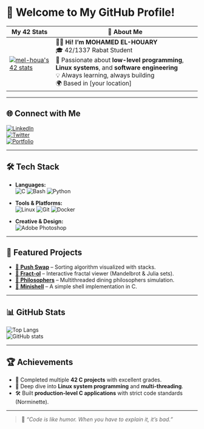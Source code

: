 
# 👋 Welcome to My GitHub Profile!

| My 42 Stats | 💫 About Me |
| --- | --- |
| [![mel-houa's 42 stats](https://badge.mediaplus.ma/binary/mel-houa)](https://profile.intra.42.fr/users/mel-houa) | 👨‍💻 **Hi! I’m MOHAMED EL-HOUARY** <br> 🎓 42/1337 Rabat Student <br> 🚀 Passionate about **low-level programming**, **Linux systems**, and **software engineering** <br> 💡 Always learning, always building <br> 🌍 Based in [your location] |

---

## 🌐 Connect with Me
[![LinkedIn](https://img.shields.io/badge/LinkedIn-%230077B5.svg?logo=linkedin&logoColor=white)](https://www.linkedin.com/in/YOUR-LINKEDIN/)  
[![Twitter](https://img.shields.io/badge/Twitter-%231DA1F2.svg?logo=twitter&logoColor=white)](https://twitter.com/YOUR-TWITTER/)  
[![Portfolio](https://img.shields.io/badge/Portfolio-%23000000.svg?logo=firefox&logoColor=white)](https://your-portfolio-link.com)

---

## 🛠️ Tech Stack
- **Languages:**  
  ![C](https://img.shields.io/badge/C-%2300599C.svg?style=for-the-badge&logo=c&logoColor=white)
  ![Bash](https://img.shields.io/badge/Bash-%234EAA25.svg?style=for-the-badge&logo=gnu-bash&logoColor=white)
  ![Python](https://img.shields.io/badge/Python-%233776AB.svg?style=for-the-badge&logo=python&logoColor=white)

- **Tools & Platforms:**  
  ![Linux](https://img.shields.io/badge/Linux-FCC624.svg?style=for-the-badge&logo=linux&logoColor=black)
  ![Git](https://img.shields.io/badge/Git-%23F05032.svg?style=for-the-badge&logo=git&logoColor=white)
  ![Docker](https://img.shields.io/badge/Docker-%230db7ed.svg?style=for-the-badge&logo=docker&logoColor=white)

- **Creative & Design:**  
  ![Adobe Photoshop](https://img.shields.io/badge/Photoshop-%2331A8FF.svg?style=for-the-badge&logo=adobephotoshop&logoColor=white)

---

## 📌 Featured Projects
- [🔗 **Push Swap**](https://github.com/YOUR-USERNAME/push_swap) – Sorting algorithm visualized with stacks.
- [🔗 **Fract-ol**](https://github.com/YOUR-USERNAME/fract-ol) – Interactive fractal viewer (Mandelbrot & Julia sets).
- [🔗 **Philosophers**](https://github.com/YOUR-USERNAME/philosophers) – Multithreaded dining philosophers simulation.
- [🔗 **Minishell**](https://github.com/YOUR-USERNAME/minishell) – A simple shell implementation in C.

---

## 📊 GitHub Stats
![Top Langs](https://github-readme-stats.vercel.app/api/top-langs/?username=M-elhouary&theme=shades-of-purple&hide_border=false&layout=compact)  
![GitHub stats](https://github-readme-stats.vercel.app/api?username=M-elhouary&show_icons=true&theme=shades-of-purple)

---

## 🏆 Achievements
- 🎯 Completed multiple **42 C projects** with excellent grades.
- 🐧 Deep dive into **Linux system programming** and **multi-threading**.
- 🛠️ Built **production-level C applications** with strict code standards (Norminette).

---

> 💬 *“Code is like humor. When you have to explain it, it’s bad.”*  

